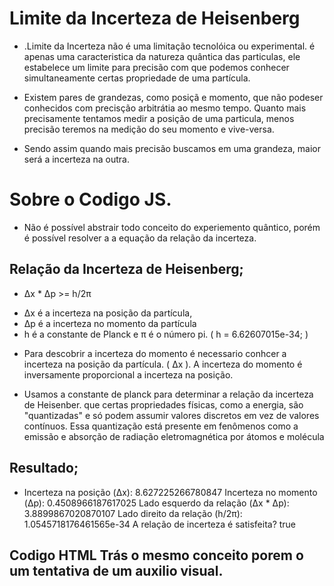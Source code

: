 # Limite da Incerteza de Heisenberg 
- .Limite da Incerteza não é uma limitação tecnolóica ou experimental.
 é apenas uma caracteristica da natureza quântica das particulas, ele estabelece
 um limite para precisão com que podemos conhecer simultaneamente certas propriedade de uma partícula.
 
 - Existem pares de grandezas, como posiçã e momento, que não podeser conhecidos com precisção arbitrátia ao
 mesmo tempo. Quanto mais precisamente tentamos medir a posição de uma particula, menos precisão teremos na medição do seu momento e vive-versa.
 
 - Sendo assim quando mais precisão buscamos em uma grandeza, maior será a incerteza na outra.

# Sobre o Codigo JS.

- Não é possível abstrair todo conceito do experiemento quântico, porém é possível resolver a a equação da relação da incerteza. 

##  Relação da Incerteza de Heisenberg;

 -  Δx * Δp >= h/2π
  * Δx é a incerteza na posição da partícula,
  * Δp é a incerteza no momento da partícula
  *  h é a constante de Planck e π é o número pi. ( h = 6.62607015e-34; ) 
 
 -  Para descobrir a incerteza do momento é necessario conhcer a incerteza na posição
 da partícula. ( Δx ). A incerteza do momento é inversamente proporcional a incerteza 
 na posição.
 
 -  Usamos a constante de planck para determinar a relação da incerteza de Heisenber.
 que certas propriedades físicas, como a energia, são "quantizadas" e só 
 podem assumir valores discretos em vez de valores contínuos. 
 Essa quantização está presente em fenômenos como a emissão e absorção de radiação 
 eletromagnética por átomos e molécula
 
 ## Resultado;
  - Incerteza na posição (Δx): 8.627225266780847
Incerteza no momento (Δp): 0.4508966187617025
Lado esquerdo da relação (Δx * Δp): 3.8899867020870107
Lado direito da relação (h/2π): 1.0545718176461565e-34
A relação de incerteza é satisfeita? true

## Codigo HTML Trás o mesmo conceito porem o um tentativa de um auxilio visual.
